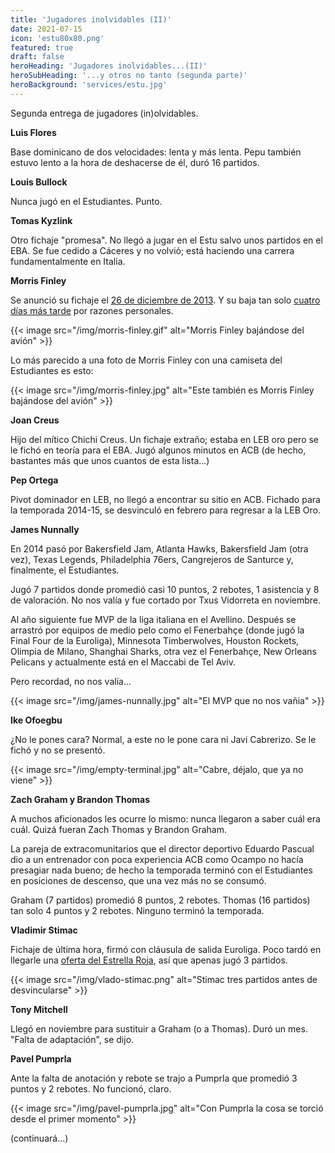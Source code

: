 ```yaml
---
title: 'Jugadores inolvidables (II)'
date: 2021-07-15
icon: 'estu80x80.png'
featured: true
draft: false
heroHeading: 'Jugadores inolvidables...(II)'
heroSubHeading: '...y otros no tanto (segunda parte)'
heroBackground: 'services/estu.jpg'
---
```


Segunda entrega de jugadores (in)olvidables.

**Luis Flores**

Base dominicano de dos velocidades: lenta y más lenta. Pepu también estuvo lento a la hora de deshacerse de él, duró 16 partidos.

**Louis Bullock**

Nunca jugó en el Estudiantes. Punto.

**Tomas Kyzlink**

Otro fichaje "promesa". No llegó a jugar en el Estu salvo unos partidos en el EBA. Se fue cedido a Cáceres y no volvió; está haciendo una carrera fundamentalmente en Italia.

**Morris Finley**

Se anunció su fichaje el [26 de diciembre de 2013](https://www.movistarestudiantes.com/prensa/noticias/morris-finley-nuevo-exterior-para-tuenti-movil-estudiantes/). Y su baja tan solo [cuatro días más tarde](https://www.movistarestudiantes.com/prensa/noticias/finley-regresa-a-eeuu-por-motivos-familiares/) por razones personales.

{{< image src="/img/morris-finley.gif" alt="Morris Finley bajándose del avión" >}}

Lo más parecido a una foto de Morris Finley con una camiseta del Estudiantes es esto:

{{< image src="/img/morris-finley.jpg" alt="Este también es Morris Finley bajándose del avión" >}}

**Joan Creus**

Hijo del mítico Chichi Creus. Un fichaje extraño; estaba en LEB oro pero se le fichó en teoría para el EBA. Jugó algunos minutos en ACB (de hecho, bastantes más que unos cuantos de esta lista...)

**Pep Ortega**

Pivot dominador en LEB, no llegó a encontrar su sitio en ACB. Fichado para la temporada 2014-15, se desvinculó en febrero para regresar a la LEB Oro.

**James Nunnally**

En 2014 pasó por Bakersfield Jam, Atlanta Hawks, Bakersfield Jam (otra vez), Texas Legends, Philadelphia 76ers, Cangrejeros de Santurce y, finalmente, el Estudiantes.

Jugó 7 partidos donde promedió casi 10 puntos, 2 rebotes, 1 asistencia y 8 de valoración. No nos valía y fue cortado por Txus Vidorreta en noviembre.

Al año siguiente fue MVP de la liga italiana en el Avellino. Después se arrastró por equipos de medio pelo como el Fenerbahçe (donde jugó la Final Four de la Euroliga), Minnesota Timberwolves, Houston Rockets, Olimpia de Milano, Shanghai Sharks, otra vez el Fenerbahçe, New Orleans Pelicans y actualmente está en el Maccabi de Tel Aviv.

Pero recordad, no nos valía...

{{< image src="/img/james-nunnally.jpg" alt="El MVP que no nos vañia" >}}

**Ike Ofoegbu**

¿No le pones cara? Normal, a este no le pone cara ni Javi Cabrerizo. Se le fichó y no se presentó.

{{< image src="/img/empty-terminal.jpg" alt="Cabre, déjalo, que ya no viene" >}}

**Zach Graham y Brandon Thomas**

A muchos aficionados les ocurre lo mismo: nunca llegaron a saber cuál era cuál. Quizá fueran Zach Thomas y Brandon Graham.

La pareja de extracomunitarios que el director deportivo Eduardo Pascual dio a un entrenador con poca experiencia ACB como Ocampo no hacía presagiar nada bueno; de hecho la temporada terminó con el Estudiantes en posiciones de descenso, que una vez más no se consumó.

Graham (7 partidos) promedió 8 puntos, 2 rebotes. Thomas (16 partidos) tan solo 4 puntos y 2 rebotes. Ninguno terminó la temporada.

**Vladimir Stimac**

Fichaje de última hora, firmó con cláusula de salida Euroliga. Poco tardó en llegarle una [oferta del Estrella Roja](https://www.movistarestudiantes.com/masculino/altas-bajas/vladimir-stimac-desvinculado-de-movistar-estudiantes/), así que apenas jugó 3 partidos.

{{< image src="/img/vlado-stimac.png" alt="Stimac tres partidos antes de desvincularse" >}}

**Tony Mitchell**

Llegó en noviembre para sustituir a Graham (o a Thomas). Duró un mes. "Falta de adaptación", se dijo.

**Pavel Pumprla**

Ante la falta de anotación y rebote se trajo a Pumprla que promedió 3 puntos y 2 rebotes. No funcionó, claro.

{{< image src="/img/pavel-pumprla.jpg" alt="Con Pumprla la cosa se torció desde el primer momento" >}}

(continuará...)